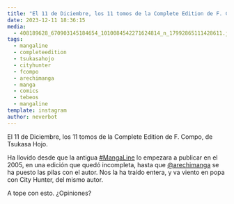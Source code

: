 ```yaml
---
title: "El 11 de Diciembre, los 11 tomos de la Complete Edition de F. Compo, de Tsukasa Hojo"
date: 2023-12-11 18:36:15
media: 
  - 408189628_670903145184654_1010084542271624814_n_17992865111428611.jpg
tags: 
  - mangaline
  - completeedition
  - tsukasahojo
  - cityhunter
  - fcompo
  - arechimanga
  - manga
  - comics
  - tebeos
  - mangaline
template: instagram
author: neverbot
---
```


El 11 de Diciembre, los 11 tomos de la Complete Edition de F. Compo, de Tsukasa Hojo.

Ha llovido desde que la antigua [#MangaLine](/tags/mangaline) lo empezara a publicar en el 2005, en una edición que quedó incompleta, hasta que [@arechimanga](https://instagram.com/arechimanga) se ha puesto las pilas con el autor. Nos la ha traído entera, y va viento en popa con City Hunter, del mismo autor.

A tope con esto. ¿Opiniones?


